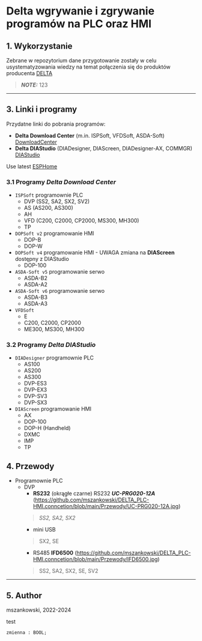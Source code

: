 # Delta wgrywanie i zgrywanie programów na PLC oraz HMI

## 1. Wykorzystanie
Zebrane w repozytorium dane przygotowanie zostały w celu usystematyzowania wiedzy na temat połączenia się do produktów producenta [DELTA](https://www.deltaww.com/en-US/index) 

> **_NOTE:_**  123


------------------------
## 3. Linki i programy
Przydatne linki do pobrania programów:

- **Delta Download Center** (m.in. ISPSoft, VFDSoft, ASDA-Soft) [DownloadCenter](https://downloadcenter.deltaww.com/en-US/DownloadCenter)
- **Delta DIAStudio** (DIADesigner, DIAScreen, DIADesigner-AX, COMMGR) [DIAStudio](https://diastudio.deltaww.com)

Use latest [ESPHome](https://esphome.io/)

### 3.1 Programy *Delta Download Center*
- `ISPSoft` programownie PLC
  - DVP (SS2, SA2, SX2, SV2)
  - AS (AS200, AS300)
  - AH
  - VFD (C200, C2000, CP2000, MS300, MH300)
  - TP
- `DOPSoft v2` programowanie HMI
  - DOP-B
  - DOP-W
- `DOPSoft v4` programowanie HMI - UWAGA zmiana na **DIAScreen** dostępny z DIAStudio
  - DOP-100
- `ASDA-Soft v5` programowanie serwo
  - ASDA-B2
  - ASDA-A2
- `ASDA-Soft v6` programowanie serwo
  - ASDA-B3
  - ASDA-A3
- `VFDSoft`
  - E
  - C200, C2000, CP2000
  - ME300, MS300, MH300

### 3.2 Programy *Delta DIAStudio*
- `DIADesigner` programownie PLC
  - AS100
  - AS200
  - AS300
  - DVP-ES3
  - DVP-EX3
  - DVP-SV3
  - DVP-SX3
- `DIAScreen` programowanie HMI
  - AX 
  - DOP-100 
  - DOP-H (Handheld)
  - DXMC 
  - IMP 
  - TP 

## 4. Przewody
- Programownie PLC
  - DVP 
    - **RS232** (okrągłe czarne) 
    RS232 ***UC-PRG020-12A*** (https://github.com/mszankowski/DELTA_PLC-HMI.conncetion/blob/main/Przewody/UC-PRG020-12A.jpg)
    > _SS2, SA2, SX2_ 
    - mini USB
    > SX2, SE
    - RS485 **IFD6500** (https://github.com/mszankowski/DELTA_PLC-HMI.conncetion/blob/main/Przewody/IFD6500.jpg)
    > SS2, SA2, SX2, SE, SV2




------------------------
## 5. Author

mszankowski, 2022-2024

test
```st
zmienna : BOOL;
```
